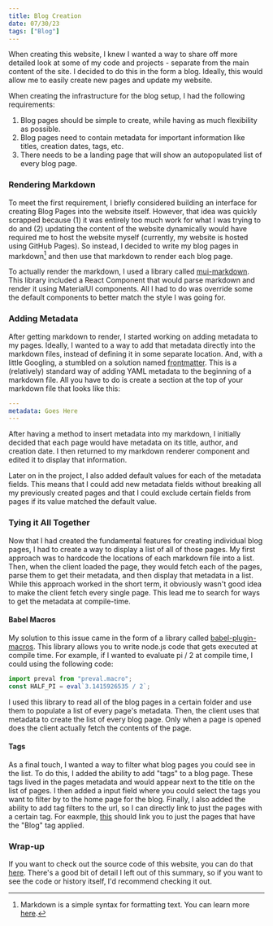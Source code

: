 ```yaml
---
title: Blog Creation
date: 07/30/23
tags: ["Blog"]
---
```


When creating this website, I knew I wanted a way to share off more detailed look at some of my code and projects - separate from the main content of the site. I decided to do this in the form a blog. Ideally, this would allow me to easily create new pages and update my website.

When creating the infrastructure for the blog setup, I had the following requirements:

1. Blog pages should be simple to create, while having as much flexibility as possible.
2. Blog pages need to contain metadata for important information like titles, creation dates, tags, etc.
3. There needs to be a landing page that will show an autopopulated list of every blog page.

### Rendering Markdown

To meet the first requirement, I briefly considered building an interface for creating Blog Pages into the website itself. However, that idea was quickly scrapped because (1) it was entirely too much work for what I was trying to do and (2) updating the content of the website dynamically would have required me to host the website myself (currently, my website is hosted using GitHub Pages). So instead, I decided to write my blog pages in markdown[^1] and then use that markdown to render each blog page.

[^1]: Markdown is a simple syntax for formatting text. You can learn more [here](https://docs.github.com/en/get-started/writing-on-github/getting-started-with-writing-and-formatting-on-github/basic-writing-and-formatting-syntax/).

To actually render the markdown, I used a library called [mui-markdown](https://www.npmjs.com/package/mui-markdown). This library included a React Component that would parse markdown and render it using MaterialUI components. All I had to do was override some the default components to better match the style I was going for.

### Adding Metadata

After getting markdown to render, I started working on adding metadata to my pages. Ideally, I wanted to a way to add that metadata directly into the markdown files, instead of defining it in some separate location. And, with a little Googling, a stumbled on a solution named [frontmatter](https://www.npmjs.com/package/@github-docs/frontmatter). This is a (relatively) standard way of adding YAML metadata to the beginning of a markdown file. All you have to do is create a section at the top of your markdown file that looks like this:

```yaml
---
metadata: Goes Here
---
```

After having a method to insert metadata into my markdown, I initially decided that each page would have metadata on its title, author, and creation date. I then returned to my markdown renderer component and edited it to display that information.

Later on in the project, I also added default values for each of the metadata fields. This means that I could add new metadata fields without breaking all my previously created pages and that I could exclude certain fields from pages if its value matched the default value.

### Tying it All Together

Now that I had created the fundamental features for creating individual blog pages, I had to create a way to display a list of all of those pages. My first approach was to hardcode the locations of each markdown file into a list. Then, when the client loaded the page, they would fetch each of the pages, parse them to get their metadata, and then display that metadata in a list. While this approach worked in the short term, it obviously wasn't good idea to make the client fetch every single page. This lead me to search for ways to get the metadata at compile-time.

#### Babel Macros

My solution to this issue came in the form of a library called [babel-plugin-macros](https://github.com/kentcdodds/babel-plugin-macros). This library allows you to write node.js code that gets executed at compile time. For example, if I wanted to evaluate pi / 2 at compile time, I could using the following code:

```js
import preval from "preval.macro";
const HALF_PI = eval`3.1415926535 / 2`;
```

I used this library to read all of the blog pages in a certain folder and use them to populate a list of every page's metadata. Then, the client uses that metadata to create the list of every blog page. Only when a page is opened does the client actually fetch the contents of the page.

#### Tags

As a final touch, I wanted a way to filter what blog pages you could see in the list. To do this, I added the ability to add "tags" to a blog page. These tags lived in the pages metadata and would appear next to the title on the list of pages. I then added a input field where you could select the tags you want to filter by to the home page for the blog. Finally, I also added the ability to add tag filters to the url, so I can directly link to just the pages with a certain tag. For eaxmple, [this](https://garethfultz.com/?tag=Blog#/blog/) should link you to just the pages that have the "Blog" tag applied.

### Wrap-up

If you want to check out the source code of this website, you can do that [here](https://github.com/Clicky02/portfolio-website). There's a good bit of detail I left out of this summary, so if you want to see the code or history itself, I'd recommend checking it out.
